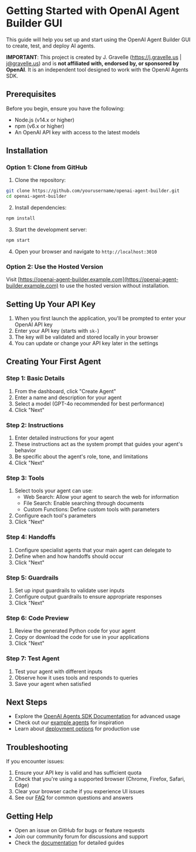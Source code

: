 # Getting Started with OpenAI Agent Builder GUI

This guide will help you set up and start using the OpenAI Agent Builder GUI to create, test, and deploy AI agents.

**IMPORTANT**: This project is created by J. Gravelle (https://j.gravelle.us | j@gravelle.us) and is **not affiliated with, endorsed by, or sponsored by OpenAI**. It is an independent tool designed to work with the OpenAI Agents SDK.

## Prerequisites

Before you begin, ensure you have the following:

- Node.js (v14.x or higher)
- npm (v6.x or higher)
- An OpenAI API key with access to the latest models

## Installation

### Option 1: Clone from GitHub

1. Clone the repository:
```bash
git clone https://github.com/yourusername/openai-agent-builder.git
cd openai-agent-builder
```

2. Install dependencies:
```bash
npm install
```

3. Start the development server:
```bash
npm start
```

4. Open your browser and navigate to `http://localhost:3010`

### Option 2: Use the Hosted Version

Visit [https://openai-agent-builder.example.com](https://openai-agent-builder.example.com) to use the hosted version without installation.

## Setting Up Your API Key

1. When you first launch the application, you'll be prompted to enter your OpenAI API key
2. Enter your API key (starts with `sk-`)
3. The key will be validated and stored locally in your browser
4. You can update or change your API key later in the settings

## Creating Your First Agent

### Step 1: Basic Details

1. From the dashboard, click "Create Agent"
2. Enter a name and description for your agent
3. Select a model (GPT-4o recommended for best performance)
4. Click "Next"

### Step 2: Instructions

1. Enter detailed instructions for your agent
2. These instructions act as the system prompt that guides your agent's behavior
3. Be specific about the agent's role, tone, and limitations
4. Click "Next"

### Step 3: Tools

1. Select tools your agent can use:
   - Web Search: Allow your agent to search the web for information
   - File Search: Enable searching through documents
   - Custom Functions: Define custom tools with parameters
2. Configure each tool's parameters
3. Click "Next"

### Step 4: Handoffs

1. Configure specialist agents that your main agent can delegate to
2. Define when and how handoffs should occur
3. Click "Next"

### Step 5: Guardrails

1. Set up input guardrails to validate user inputs
2. Configure output guardrails to ensure appropriate responses
3. Click "Next"

### Step 6: Code Preview

1. Review the generated Python code for your agent
2. Copy or download the code for use in your applications
3. Click "Next"

### Step 7: Test Agent

1. Test your agent with different inputs
2. Observe how it uses tools and responds to queries
3. Save your agent when satisfied

## Next Steps

- Explore the [OpenAI Agents SDK Documentation](https://platform.openai.com/docs/agents) for advanced usage
- Check out our [example agents](./example-agents.md) for inspiration
- Learn about [deployment options](./deployment.md) for production use

## Troubleshooting

If you encounter issues:

1. Ensure your API key is valid and has sufficient quota
2. Check that you're using a supported browser (Chrome, Firefox, Safari, Edge)
3. Clear your browser cache if you experience UI issues
4. See our [FAQ](./faq.md) for common questions and answers

## Getting Help

- Open an issue on GitHub for bugs or feature requests
- Join our community forum for discussions and support
- Check the [documentation](./index.md) for detailed guides